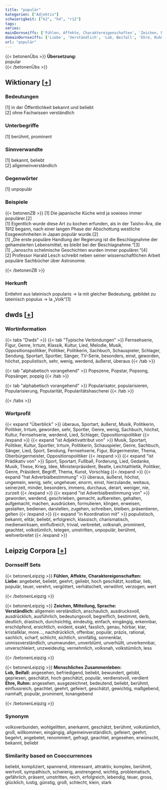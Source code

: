 ```yaml
---
title: "populär"
kategorien: ["Adjektiv"]
schwierigkeit: ["k2", "h4", "r12"]
tags:
series:
mainDornseiffs: ['Fühlen, Affekte, Charaktereigenschaften', 'Zeichen, Mitteilung, Sprache', 'Menschliches Zusammenleben']
domainDornseiffs: ['Liebe', 'Verständlich', 'Lob, Beifall', 'Ehre, Ruhm']
url: "populär"
---
```


{{< betonenÜbs >}}
**Übersetzung:**  
popular  
{{< /betonenÜbs >}}

## Wiktionary [[+](https://de.wiktionary.org/wiki/populär)]

### Bedeutungen
[1] in der Öffentlichkeit bekannt und beliebt  
[2] ohne Fachwissen verständlich  

### Unterbegriffe
[1] berühmt, prominent  

### Sinnverwandte
[1] bekannt, beliebt  
[2] allgemeinverständlich  

### Gegenwörter
[1] unpopulär  

### Beispiele
{{< betonenZB >}}
[1] Die japanische Küche wird ja sowieso immer populärer.[2]  
[1] Eigentlich wurde diese Art zu kochen erfunden, als in der Taisho-Ära, die 1912 begann, nach einer langen Phase der Abschottung westliche Essgewohnheiten in Japan populär wurde.[2]  
[1] „Die erste populäre Handlung der Regierung ist die Beschlagnahme der gehamsterten Lebensmittel, es bleibt bei der Beschlagnahme.“[3]  
[1] „Janoschs schelmische Geschichten wurden immer populärer.“[4]  
[2] Professor Harald Lesch schreibt neben seiner wissenschaftlichen Arbeit populäre Sachbücher über Astronomie.  

{{< /betonenZB >}}
### Herkunft
Entlehnt aus lateinisch popularis → la mit gleicher Bedeutung, gebildet zu lateinisch populus → la „Volk“[1]  



## dwds [[+](https://www.dwds.de/wb/populär)]

### Wortinformation
{{< tabs "Dwds" >}}
{{< tab "Typische Verbindungen" >}}
Fernsehserie, Figur, Genre, Irrtum, Klassik, Kultur, Lied, Melodie, Musik, Oppositionspolitiker, Politiker, Politikerin, Sachbuch, Schauspieler, Schlager, Sendung, Sportart, Sportler, Sänger, TV-Serie, besonders, einst, geworden, höchst, populistisch, sehr, wenig, werdend, äußerst, überaus
{{< /tab >}}

{{< tab "alphabetisch vorangehend" >}}
Popszene, Popstar, Popsong, Popsänger, poppig
{{< /tab >}}

{{< tab "alphabetisch vorangehend" >}}
Popularisator, popularisieren, Popularisierung, Popularität, Popularitätshascherei
{{< /tab >}}

{{< /tabs >}}

### Wortprofil
{{< expand "Überblick" >}} überaus, Sportart, äußerst, Musik, Politikerin, Politiker, Irrtum, geworden, sehr, Sportler, Genre, wenig, Sachbuch, höchst, Kultur, Fernsehserie, werdend, Lied, Schlager, Oppositionspolitiker {{< /expand >}}
{{< expand "ist Adjektivattribut von" >}} Musik, Sportart, Politiker, Kultur, Sportler, Irrtum, Politikerin, Schauspieler, Genre, Sachbuch, Sänger, Lied, Sport, Sendung, Fernsehserie, Figur, Bürgermeister, Thema, Oberbürgermeister, Oppositionspolitiker {{< /expand >}}
{{< expand "ist Prädikativ von" >}} Sport, Sportart, Fußball, Forderung, Lied, Gedanke, Musik, These, Krieg, Idee, Ministerpräsident, Beatle, Leichtathletik, Politiker, Genre, Präsident, Begriff, Thema, Kunst, Vorschlag {{< /expand >}}
{{< expand "hat Adverbialbestimmung" >}} überaus, äußerst, höchst, ungemein, wenig, sehr, ungeheuer, enorm, einst, hierzulande, weitaus, seinerzeit, minder, besonders, immens, durchaus, derart, weniger, nie, zurzeit {{< /expand >}}
{{< expand "ist Adverbialbestimmung von" >}} geworden, werdend, geschrieben, gemacht, aufbereiten, gehalten, aufgemacht, machen, ausdrücken, formulieren, klingen, erweisen, gestalten, bedienen, darstellen, zugehen, schreiben, bleiben, präsentieren, gelten {{< /expand >}}
{{< expand "in Koordination mit" >}} populistisch, bekannt, elitär, beliebt, erfolgreich, klassisch, charismatisch, medienwirksam, einflußreich, trivial, verbreitet, volksnah, prominent, geachtet, volkstümlich, telegen, umstritten, unpopulär, berühmt, weitverbreitet {{< /expand >}}

## Leipzig Corpora [[+](https://corpora.uni-leipzig.de/en/res?word=populär&corpusId=deu_newscrawl-public_2018)]

### Dornseiff Sets
{{< betonenLeipzig >}}
**Fühlen, Affekte, Charaktereigenschaften:**  
**Liebe:** angebetet, beliebt, geehrt, geliebt, hoch geschätzt, kostbar, lieb, populär, teuer, verehrt, vergöttert, verhätschelt, verwöhnt, verzogen, wert  

{{< /betonenLeipzig >}}


{{< betonenLeipzig >}}
**Zeichen, Mitteilung, Sprache:**  
**Verständlich:** allgemein verständlich, anschaulich, ausdrucksvoll, ausdrücklich, ausführlich, bedeutungsvoll, begreiflich, bestimmt, derb, deutlich, drastisch, durchsichtig, eindeutig, einfach, eingängig, erkennbar, erschöpfend, ersichtlich, evident, exakt, fasslich, genau, hörbar, klar, kristallklar, more..., nachdrücklich, offenbar, populär, präzis, rational, sachlich, scharf, schlicht, sichtlich, sinnfällig, sonnenklar, unmissverständlich, unumwunden, unverblümt, unverhüllt, unverkennbar, unverschleiert, unzweideutig, vernehmlich, volksnah, volkstümlich, less  

{{< /betonenLeipzig >}}


{{< betonenLeipzig >}}
**Menschliches Zusammenleben:**  
**Lob, Beifall:** angesehen, befriedigend, beliebt, bewundert, gelobt, gepriesen, geschätzt, hoch geschätzt, populär, verdienstvoll, verdient  
**Ehre, Ruhm:** angesehen, ausgezeichnet, bedeutend, beliebt, berühmt, einflussreich, geachtet, geehrt, gefeiert, geschätzt, gewichtig, maßgebend, namhaft, populär, prominent, tonangebend  

{{< /betonenLeipzig >}}

### Synonym
volksverbunden, wohlgelitten, anerkannt, geschätzt, berühmt, volkstümlich, groß, willkommen, eingängig, allgemeinverständlich, gefeiert, geehrt, begehrt, angebetet, renommiert, gefragt, geachtet, angesehen, erwünscht, bekannt, beliebt


### Similarity based on Cooccurrences
beliebt, kompliziert, spannend, interessant, attraktiv, komplex, berühmt, wertvoll, sympathisch, schwierig, anstrengend, wichtig, problematisch, gefährlich, präsent, umstritten, reich, erfolgreich, lebendig, teuer, gross, glücklich, lustig, günstig, groß, schlecht, klein, stark

